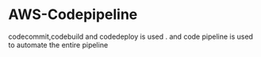 # AWS-Codepipeline
codecommit,codebuild and codedeploy is used . and code pipeline is used to automate the entire pipeline
